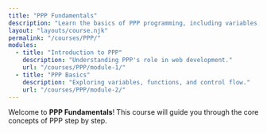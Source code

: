 ```yaml
---
title: "PPP Fundamentals"
description: "Learn the basics of PPP programming, including variables, functions, and event handling."
layout: "layouts/course.njk"
permalink: "/courses/PPP/"
modules:
  - title: "Introduction to PPP"
    description: "Understanding PPP's role in web development."
    url: "/courses/PPP/module-1/"
  - title: "PPP Basics"
    description: "Exploring variables, functions, and control flow."
    url: "/courses/PPP/module-2/"
---
```


Welcome to **PPP Fundamentals**! This course will guide you through the core concepts of PPP step by step.
